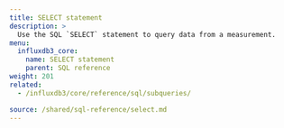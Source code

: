 ```yaml
---
title: SELECT statement
description: >
  Use the SQL `SELECT` statement to query data from a measurement.
menu:
  influxdb3_core:
    name: SELECT statement
    parent: SQL reference
weight: 201
related:
  - /influxdb3/core/reference/sql/subqueries/

source: /shared/sql-reference/select.md
---
```


<!-- 
The content of this page is at /content/shared/sql-reference/select.md
-->
